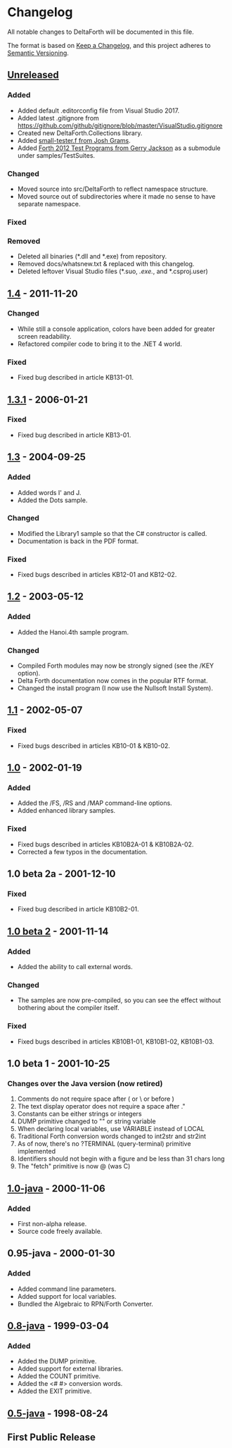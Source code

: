 # Changelog
All notable changes to DeltaForth will be documented in this file.

The format is based on [Keep a Changelog](https://keepachangelog.com/en/1.0.0/),
and this project adheres to [Semantic Versioning](https://semver.org/spec/v2.0.0.html).

## [Unreleased]
### Added
- Added default .editorconfig file from Visual Studio 2017.
- Added latest .gitignore from https://github.com/github/gitignore/blob/master/VisualStudio.gitignore
- Created new DeltaForth.Collections library.
- Added [small-tester.f from Josh Grams](http://qualdan.com/forth/small-tester.f).
- Added [Forth 2012 Test Programs from Gerry Jackson](https://github.com/gerryjackson/forth2012-test-suite) as a submodule under samples/TestSuites.

### Changed
- Moved source into src/DeltaForth to reflect namespace structure.
- Moved source out of subdirectories where it made no sense to have separate namespace.

### Fixed
### Removed
- Deleted all binaries (*.dll and *.exe) from repository.
- Removed docs/whatsnew.txt & replaced with this changelog.
- Deleted leftover Visual Studio files (*.suo, *.exe.*, and *.csproj.user)

## [1.4] - 2011-11-20
### Changed
- While still a console application, colors have been added for greater screen readability.
- Refactored compiler code to bring it to the .NET 4 world.

### Fixed
- Fixed bug described in article KB131-01.

## [1.3.1] - 2006-01-21
### Fixed
- Fixed bug described in article KB13-01.

## [1.3] - 2004-09-25
### Added
- Added words I' and J.
- Added the Dots sample.

### Changed
- Modified the Library1 sample so that the C# constructor is called.
- Documentation is back in the PDF format.

### Fixed
- Fixed bugs described in articles KB12-01 and KB12-02.

## [1.2] - 2003-05-12
### Added
- Added the Hanoi.4th sample program.

### Changed
- Compiled Forth modules may now be strongly signed (see the /KEY option).
- Delta Forth documentation now comes in the popular RTF format.
- Changed the install program (I now use the Nullsoft Install System).

## [1.1] - 2002-05-07
### Fixed
- Fixed bugs described in articles KB10-01 & KB10-02.

## [1.0] - 2002-01-19
### Added
- Added the /FS, /RS and /MAP command-line options.
- Added enhanced library samples.

### Fixed
- Fixed bugs described in articles KB10B2A-01 & KB10B2A-02.
- Corrected a few typos in the documentation.

## 1.0 beta 2a - 2001-12-10
### Fixed
- Fixed bug described in article KB10B2-01.

## [1.0 beta 2] - 2001-11-14
### Added
- Added the ability to call external words.

### Changed
- The samples are now pre-compiled, so you can see the effect without bothering about the compiler itself.

### Fixed
- Fixed bugs described in articles KB10B1-01, KB10B1-02, KB10B1-03.

## 1.0 beta 1 - 2001-10-25
### Changes over the Java version (now retired)
1. Comments do not require space after ( or \ or before )
2. The text display operator does not require a space after ."
3. Constants can be either strings or integers
4. DUMP primitive changed to "<text>" or string variable
5. When declaring local variables, use VARIABLE instead of LOCAL
6. Traditional Forth conversion words changed to int2str and str2int
7. As of now, there's no ?TERMINAL (query-terminal) primitive implemented
8. Identifiers should not begin with a figure and be less than 31 chars long
9. The "fetch" primitive is now @ (was C)

## [1.0-java] - 2000-11-06
### Added
- First non-alpha release.
- Source code freely available.

## 0.95-java - 2000-01-30
### Added
- Added command line parameters.
- Added support for local variables.
- Bundled the Algebraic to RPN/Forth Converter.

## [0.8-java] - 1999-03-04
### Added
- Added the DUMP primitive.
- Added support for external libraries.
- Added the COUNT primitive.
- Added the <# #> conversion words.
- Added the EXIT primitive.

## [0.5-java] - 1998-08-24
## First Public Release

[Unreleased]: https://github.com/McNeight/DeltaForth/compare/v1.4...HEAD
[1.4]: https://github.com/McNeight/DeltaForth/compare/v1.3.1...v1.4
[1.3.1]: https://github.com/McNeight/DeltaForth/compare/v1.3...v1.3.1
[1.3]: https://github.com/McNeight/DeltaForth/compare/v1.2...v1.3
[1.2]: https://github.com/McNeight/DeltaForth/compare/v1.1...v1.2
[1.1]: https://github.com/McNeight/DeltaForth/compare/v1.0...v1.1
[1.0]: https://github.com/McNeight/DeltaForth/compare/v1.0b2...v1.0
[1.0 beta 2]: https://github.com/McNeight/DeltaForth/compare/v1.0-java...v1.0b2
[1.0-java]: https://github.com/McNeight/DeltaForth/compare/v0.8-java...v1.0-java
[0.8-java]: https://github.com/McNeight/DeltaForth/compare/v0.5-java...v0.8-java
[0.5-java]: https://github.com/McNeight/DeltaForth/tree/v0.5-java